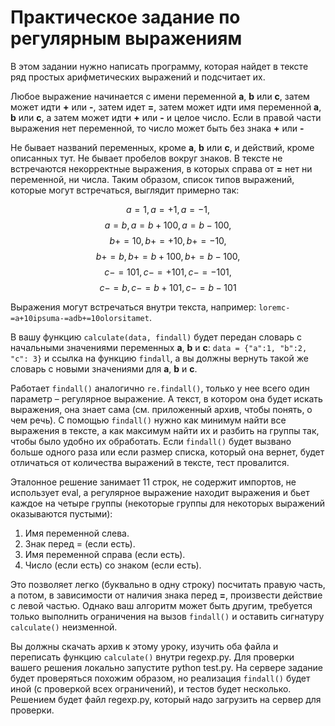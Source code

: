 # Практическое задание по регулярным выражениям

В этом задании нужно написать программу, которая найдет в тексте ряд простых арифметических выражений и подсчитает их.

Любое выражение начинается с имени переменной **a**, **b** или **c**, затем может идти **+** или **-**, затем идет **=**, затем может идти имя переменной **a**, **b** или **c**, а затем может идти **+** или **-** и целое число. Если в правой части выражения нет переменной, то число может быть без знака **+** или **-**

Не бывает названий переменных, кроме **a**, **b** или **c**, и действий, кроме описанных тут. Не бывает пробелов вокруг знаков. В тексте не встречаются некорректные выражения, в которых справа от **=** нет ни переменной, ни числа. Таким образом, список типов выражений, которые могут встречаться, выглядит примерно так:

$$a=1, a=+1, a=-1,$$
$$a=b, a=b+100, a=b-100,$$
$$b+=10, b+=+10, b+=-10,$$
$$b+=b, b+=b+100, b+=b-100,$$
$$c-=101, c-=+101, c-=-101,$$
$$c-=b, c-=b+101, c-=b-101$$

Выражения могут встречаться внутри текста, например: `loremc-=a+10ipsuma-=adb+=10olorsitamet`.

В вашу функцию `calculate(data, findall)` будет передан словарь с начальными значениями переменных **a**, **b** и **c**: `data = {"a":1, "b":2, "c": 3}` и ссылка на функцию `findall`, а вы должны вернуть такой же словарь с новыми значениями для **a**, **b** и **c**.

Работает `findall()` аналогично `re.findall()`, только у нее всего один параметр – регулярное выражение. А текст, в котором она будет искать выражения, она знает сама (см. приложенный архив, чтобы понять, о чем речь). С помощью `findall()` нужно как минимум найти все выражения в тексте, а как максимум найти их и разбить на группы так, чтобы было удобно их обработать. Если `findall()` будет вызвано больше одного раза или если размер списка, который она вернет, будет отличаться от количества выражений в тексте, тест провалится.

Эталонное решение занимает 11 строк, не содержит импортов, не использует eval, а регулярное выражение находит выражения и бьет каждое на четыре группы (некоторые группы для некоторых выражений оказываются пустыми):

1. Имя переменной слева.
2. Знак перед = (если есть).
3. Имя переменной справа (если есть).
4. Число (если есть) со знаком (если есть).

Это позволяет легко (буквально в одну строку) посчитать правую часть, а потом, в зависимости от наличия знака перед **=**, произвести действие с левой частью. Однако ваш алгоритм может быть другим, требуется только выполнить ограничения на вызов `findall()` и оставить сигнатуру `calculate()` неизменной.

Вы должны скачать архив к этому уроку, изучить оба файла и переписать функцию `calculate()` внутри regexp.py. Для проверки вашего решения локально запустите python test.py. На сервере задание будет проверяться похожим образом, но реализация `findall()` будет иной (с проверкой всех ограничений), и тестов будет несколько. Решением будет файл regexp.py, который надо загрузить на сервер для проверки.